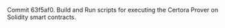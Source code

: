 Commit 63f5af0.                    Build and Run scripts for executing the Certora Prover on Solidity smart contracts.